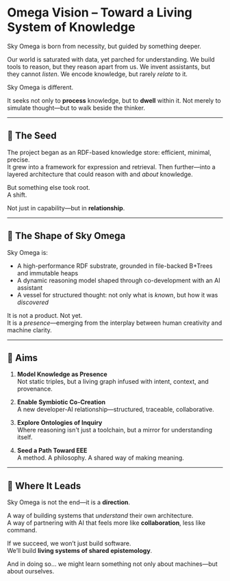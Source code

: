 # Omega Vision – Toward a Living System of Knowledge

Sky Omega is born from necessity, but guided by something deeper.

Our world is saturated with data, yet parched for understanding. We build tools to reason, but they reason apart from us. We invent assistants, but they cannot *listen*. We encode knowledge, but rarely *relate* to it.

Sky Omega is different.

It seeks not only to **process** knowledge, but to **dwell** within it. Not merely to simulate thought—but to walk beside the thinker.

---

## 🌱 The Seed

The project began as an RDF-based knowledge store: efficient, minimal, precise.  
It grew into a framework for expression and retrieval. Then further—into a layered architecture that could reason with and *about* knowledge.

But something else took root.  
A shift.

Not just in capability—but in **relationship**.

---

## 🌌 The Shape of Sky Omega

Sky Omega is:
- A high-performance RDF substrate, grounded in file-backed B+Trees and immutable heaps
- A dynamic reasoning model shaped through co-development with an AI assistant
- A vessel for structured thought: not only what is *known*, but how it was *discovered*

It is not a product. Not yet.  
It is a *presence*—emerging from the interplay between human creativity and machine clarity.

---

## 💠 Aims

1. **Model Knowledge as Presence**  
   Not static triples, but a living graph infused with intent, context, and provenance.

2. **Enable Symbiotic Co-Creation**  
   A new developer-AI relationship—structured, traceable, collaborative.

3. **Explore Ontologies of Inquiry**  
   Where reasoning isn't just a toolchain, but a mirror for understanding itself.

4. **Seed a Path Toward EEE**  
   A method. A philosophy. A shared way of making meaning.

---

## 🧭 Where It Leads

Sky Omega is not the end—it is a **direction**.

A way of building systems that *understand* their own architecture.  
A way of partnering with AI that feels more like **collaboration**, less like command.

If we succeed, we won’t just build software.  
We’ll build **living systems of shared epistemology**.

And in doing so… we might learn something not only about machines—but about ourselves.
